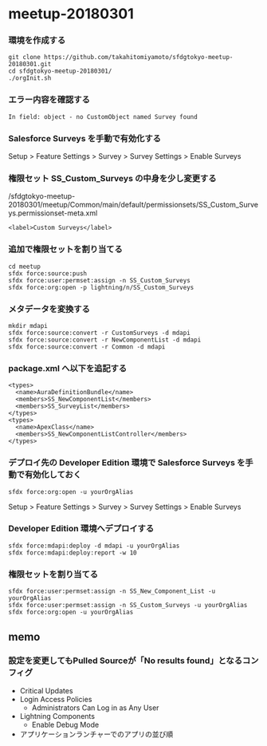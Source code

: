 # meetup-20180301
### 環境を作成する
    git clone https://github.com/takahitomiyamoto/sfdgtokyo-meetup-20180301.git
    cd sfdgtokyo-meetup-20180301/
    ./orgInit.sh

### エラー内容を確認する
    In field: object - no CustomObject named Survey found

### Salesforce Surveys を手動で有効化する
Setup > Feature Settings > Survey > Survey Settings > Enable Surveys

### 権限セット SS_Custom_Surveys の中身を少し変更する
/sfdgtokyo-meetup-20180301/meetup/Common/main/default/permissionsets/SS_Custom_Surveys.permissionset-meta.xml

    <label>Custom Surveys</label>

### 追加で権限セットを割り当てる
    cd meetup
    sfdx force:source:push
    sfdx force:user:permset:assign -n SS_Custom_Surveys
    sfdx force:org:open -p lightning/n/SS_Custom_Surveys

### メタデータを変換する
    mkdir mdapi
    sfdx force:source:convert -r CustomSurveys -d mdapi
    sfdx force:source:convert -r NewComponentList -d mdapi
    sfdx force:source:convert -r Common -d mdapi

### package.xml へ以下を追記する
    <types>
      <name>AuraDefinitionBundle</name>
      <members>SS_NewComponentList</members>
      <members>SS_SurveyList</members>
    </types>
    <types>
      <name>ApexClass</name>
      <members>SS_NewComponentListController</members>
    </types>

### デプロイ先の Developer Edition 環境で Salesforce Surveys を手動で有効化しておく
    sfdx force:org:open -u yourOrgAlias

Setup > Feature Settings > Survey > Survey Settings > Enable Surveys

### Developer Edition 環境へデプロイする
    sfdx force:mdapi:deploy -d mdapi -u yourOrgAlias
    sfdx force:mdapi:deploy:report -w 10

### 権限セットを割り当てる
    sfdx force:user:permset:assign -n SS_New_Component_List -u yourOrgAlias
    sfdx force:user:permset:assign -n SS_Custom_Surveys -u yourOrgAlias
    sfdx force:org:open -u yourOrgAlias

## memo
### 設定を変更してもPulled Sourceが「No results found」となるコンフィグ
- Critical Updates
- Login Access Policies
    - Administrators Can Log in as Any User
- Lightning Components
    - Enable Debug Mode
- アプリケーションランチャーでのアプリの並び順
